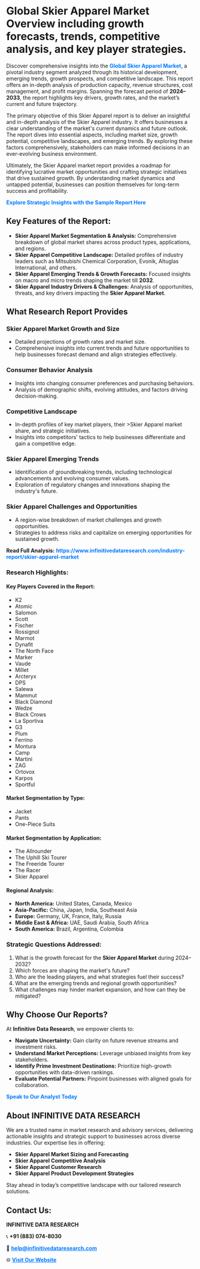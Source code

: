 <h1>Global Skier Apparel Market Overview including growth forecasts, trends, competitive analysis, and key player strategies.</h1>
<p>
Discover comprehensive insights into the 
<a href="https://www.infinitivedataresearch.com/industry-report/skier-apparel-market" rel="dofollow" style="color: #007BFF; text-decoration: none;"><strong>Global Skier Apparel Market</strong></a>, a pivotal industry segment analyzed through its historical development, emerging trends, growth prospects, and competitive landscape. This report offers an in-depth analysis of production capacity, revenue structures, cost management, and profit margins. Spanning the forecast period of <strong>2024–2033</strong>, the report highlights key drivers, growth rates, and the market’s current and future trajectory.
</p>
<p>
The primary objective of this Skier Apparel report is to deliver an insightful and in-depth analysis of the Skier Apparel industry. It offers businesses a clear understanding of the market's current dynamics and future outlook. The report dives into essential aspects, including market size, growth potential, competitive landscapes, and emerging trends. By exploring these factors comprehensively, stakeholders can make informed decisions in an ever-evolving business environment.
</p>
<p>
Ultimately, the Skier Apparel market report provides a roadmap for identifying lucrative market opportunities and crafting strategic initiatives that drive sustained growth. By understanding market dynamics and untapped potential, businesses can position themselves for long-term success and profitability.
</p>
<p>
<a href="https://www.infinitivedataresearch.com/request-sample/reportId=110619" style="color: #007BFF; text-decoration: none;"><strong>Explore Strategic Insights with the Sample Report Here</strong></a>
</p>

<h2>Key Features of the Report:</h2>
<ul>
<li><strong>Skier Apparel Market Segmentation & Analysis:</strong> Comprehensive breakdown of global market shares across product types, applications, and regions.</li>
<li><strong>Skier Apparel Competitive Landscape:</strong> Detailed profiles of industry leaders such as Mitsubishi Chemical Corporation, Evonik, Altuglas International, and others.</li>
<li><strong>Skier Apparel Emerging Trends & Growth Forecasts:</strong> Focused insights on macro and micro trends shaping the market till <strong>2032</strong>.</li>
<li><strong>Skier Apparel Industry Drivers & Challenges:</strong> Analysis of opportunities, threats, and key drivers impacting the <strong>Skier Apparel Market</strong>.</li>
</ul>

<h2>What Research Report Provides</h2>
<h3>Skier Apparel Market Growth and Size</h3>
<ul>
<li>Detailed projections of growth rates and market size.</li>
<li>Comprehensive insights into current trends and future opportunities to help businesses forecast demand and align strategies effectively.</li>
</ul>

<h3>Consumer Behavior Analysis</h3>
<ul>
<li>Insights into changing consumer preferences and purchasing behaviors.</li>
<li>Analysis of demographic shifts, evolving attitudes, and factors driving decision-making.</li>
</ul>

<h3>Competitive Landscape</h3>
<ul>
<li>In-depth profiles of key market players, their >Skier Apparel market share, and strategic initiatives.</li>
<li>Insights into competitors' tactics to help businesses differentiate and gain a competitive edge.</li>
</ul>

<h3>Skier Apparel Emerging Trends</h3>
<ul>
<li>Identification of groundbreaking trends, including technological advancements and evolving consumer values.</li>
<li>Exploration of regulatory changes and innovations shaping the industry's future.</li>
</ul>

<h3>Skier Apparel Challenges and Opportunities</h3>
<ul>
<li>A region-wise breakdown of market challenges and growth opportunities.</li>
<li>Strategies to address risks and capitalize on emerging opportunities for sustained growth.</li>
</ul>
<p><strong>Read Full Analysis:</strong> <a href="https://www.infinitivedataresearch.com/industry-report/skier-apparel-market" rel="dofollow" style="color: #007BFF; text-decoration: none;"><strong>https://www.infinitivedataresearch.com/industry-report/skier-apparel-market</strong></a></p>
<h3>Research Highlights:</h3>
<h4>Key Players Covered in the Report:</h4>
<ul><li>K2</li><li>Atomic</li><li>Salomon</li><li>Scott</li><li>Fischer</li><li>Rossignol</li><li>Marmot</li><li>Dynafit</li><li>The North Face</li><li>Marker</li><li>Vaude</li><li>Millet</li><li>Arcteryx</li><li>DPS</li><li>Salewa</li><li>Mammut</li><li>Black Diamond</li><li>Wedze</li><li>Black Crows</li><li>La Sportiva</li><li>G3</li><li>Plum</li><li>Ferrino</li><li>Montura</li><li>Camp</li><li>Martini</li><li>ZAG</li><li>Ortovox</li><li>Karpos</li><li>Sportful</li></ul>
<h4>Market Segmentation by Type:</h4>
<ul><li>Jacket</li><li>Pants</li><li>One-Piece Suits</li></ul>
<h4>Market Segmentation by Application:</h4>
<ul><li>The Allrounder</li><li>The Uphill Ski Tourer</li><li>The Freeride Tourer</li><li>The Racer</li><li>Skier Apparel</li></ul>

<h4>Regional Analysis:</h4>
<ul>
<li><strong>North America:</strong> United States, Canada, Mexico</li>
<li><strong>Asia-Pacific:</strong> China, Japan, India, Southeast Asia</li>
<li><strong>Europe:</strong> Germany, UK, France, Italy, Russia</li>
<li><strong>Middle East & Africa:</strong> UAE, Saudi Arabia, South Africa</li>
<li><strong>South America:</strong> Brazil, Argentina, Colombia</li>
</ul>

<h3>Strategic Questions Addressed:</h3>
<ol>
<li>What is the growth forecast for the <strong>Skier Apparel Market</strong> during 2024–2032?</li>
<li>Which forces are shaping the market's future?</li>
<li>Who are the leading players, and what strategies fuel their success?</li>
<li>What are the emerging trends and regional growth opportunities?</li>
<li>What challenges may hinder market expansion, and how can they be mitigated?</li>
</ol>

<h2>Why Choose Our Reports?</h2>
<p>At <strong>Infinitive Data Research</strong>, we empower clients to:</p>
<ul>
<li><strong>Navigate Uncertainty:</strong> Gain clarity on future revenue streams and investment risks.</li>
<li><strong>Understand Market Perceptions:</strong> Leverage unbiased insights from key stakeholders.</li>
<li><strong>Identify Prime Investment Destinations:</strong> Prioritize high-growth opportunities with data-driven rankings.</li>
<li><strong>Evaluate Potential Partners:</strong> Pinpoint businesses with aligned goals for collaboration.</li>
</ul>
<p><a href="https://www.infinitivedataresearch.com/industry-report/skier-apparel-market" rel="dofollow" style="color: #007BFF; text-decoration: none;"><strong>Speak to Our Analyst Today</strong></a></p>

<h2>About INFINITIVE DATA RESEARCH</h2>
<p>We are a trusted name in market research and advisory services, delivering actionable insights and strategic support to businesses across diverse industries. Our expertise lies in offering:</p>
<ul>
<li><strong>Skier Apparel Market Sizing and Forecasting</strong></li>
<li><strong>Skier Apparel Competitive Analysis</strong></li>
<li><strong>Skier Apparel Customer Research</strong></li>
<li><strong>Skier Apparel Product Development Strategies</strong></li>
</ul>
<p>Stay ahead in today’s competitive landscape with our tailored research solutions.</p>

<h2>Contact Us:</h2>
<p><strong>INFINITIVE DATA RESEARCH</strong></p>
<p>📞 <strong>+91 (883) 074-8030</strong></p>
<p>📧 <strong><a href="mailto:help@infinitivedataresearch.com" style="color: #007BFF;">help@infinitivedataresearch.com</a></strong></p>
<p>🌐 <strong><a href="https://www.infinitivedataresearch.com" rel="dofollow" style="color: #007BFF;">Visit Our Website</a></strong></p>